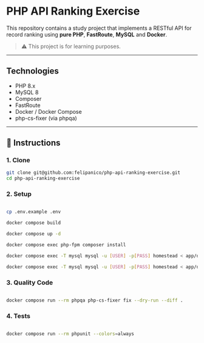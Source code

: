 # PHP API Ranking Exercise

This repository contains a study project that implements a RESTful API for record ranking using **pure PHP**, **FastRoute**, **MySQL** and **Docker**.

> ⚠️ This project is for learning purposes.

---

## Technologies

- PHP 8.x  
- MySQL 8  
- Composer  
- FastRoute  
- Docker / Docker Compose  
- php-cs-fixer (via phpqa)  

---

## 🚀 Instructions

### 1. Clone

```bash
git clone git@github.com:felipanico/php-api-ranking-exercise.git
cd php-api-ranking-exercise

```

### 2. Setup

```bash

cp .env.example .env

docker compose build

docker compose up -d

docker compose exec php-fpm composer install

docker compose exec -T mysql mysql -u [USER] -p[PASS] homestead < app/db/schema.sql

docker compose exec -T mysql mysql -u [USER] -p[PASS] homestead < app/db/data.sql

```

### 3. Quality Code

```bash

docker compose run --rm phpqa php-cs-fixer fix --dry-run --diff .

```

### 4. Tests

```bash

docker compose run --rm phpunit --colors=always

```

